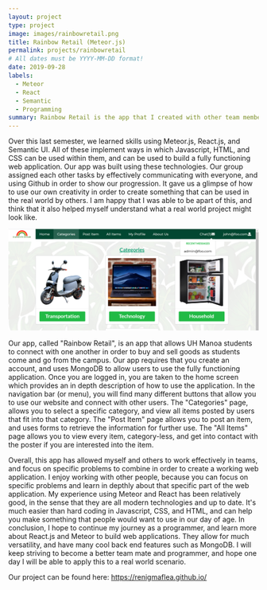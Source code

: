 ```yaml
---
layout: project
type: project
image: images/rainbowretail.png
title: Rainbow Retail (Meteor.js)
permalink: projects/rainbowretail
# All dates must be YYYY-MM-DD format!
date: 2019-09-28
labels:
  - Meteor
  - React
  - Semantic
  - Programming
summary: Rainbow Retail is the app that I created with other team members for our final ICS 314 Project.
---
```


Over this last semester, we learned skills using Meteor.js, React.js, and Semantic UI. All of these implement ways in which Javascript, HTML, and CSS can be used within them, and can be used to build a fully functioning web application. Our app was built using these technologies. Our group assigned each other tasks by effectively communicating with everyone, and using Github in order to show our progression. It gave us a glimpse of how to use our own creativity in order to create something that can be used in the real world by others. I am happy that I was able to be apart of this, and think that it also helped myself understand what a real world project might look like.

<img class="ui large image" src="/images/rainbowretail.png">

Our app, called "Rainbow Retail", is an app that allows UH Manoa students to connect with one another in order to buy and sell goods as students come and go from the campus. Our app requires that you create an account, and uses MongoDB to allow users to use the fully functioning application. Once you are logged in, you are taken to the home screen which provides an in depth description of how to use the application. In the navigation bar (or menu), you will find many different buttons that allow you to use our website and connect with other users. The "Categories" page, allows you to select a specific category, and view all items posted by users that fit into that category. The "Post Item" page allows you to post an item, and uses forms to retrieve the information for further use. The "All Items" page allows you to view every item, category-less, and get into contact with the poster if you are interested into the item. 

Overall, this app has allowed myself and others to work effectively in teams, and focus on specific problems to combine in order to create a working web application. I enjoy working with other people, because you can focus on specific problems and learn in depthly about that specific part of the web application. My experience using Meteor and React has been relatively good, in the sense that they are all modern technologies and up to date. It's much easier than hard coding in Javascript, CSS, and HTML, and can help you make something that people would want to use in our day of age. In conclusion, I hope to continue my journey as a programmer, and learn more about React.js and Meteor to build web applications. They allow for much versatility, and have many cool back end features such as MongoDB. I will keep striving to become a better team mate and programmer, and hope one day I will be able to apply this to a real world scenario. 

Our project can be found here: https://renigmaflea.github.io/

